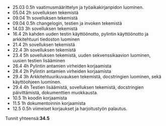 - 25.03 0.5h vaatimusmäärittelyn ja työaikakirjanpidon luominen.
- 05.04 2h sovelluksen tekemistä
- 09.04 1h sovelluksen tekemistä
- 09.04 0.5h changelogin, testien ja invoken tekemistä
- 14.03 3h sovelluksen tekemistä
- 16.4 2h kahden uuden testin käyttöönotto, pylintin käyttöönotto ja arkkitehtuuri tiedoston luominen
- 21.4 2h sovelluksen tekemistä
- 22.4 3h sovelluksen tekemistä
- 23.4 5h sovelluksen tekemistä, uuden sekvenssikaavion luominen, uusien testien lisääminen
- 26.4 4h Pylintin antamien virheiden korjaamista
- 28.4 2h Pylintin antamien virheiden korjaamista
- 29.4 3h Arkkitehtuurikuvauksen tekemistä, docstringien luominen, sekä käyttöohjeen luominen.
- 29.4 4h Testien lisäämistä, sovelluksen tekemistä, docstringien päivittämistä, dokumenttien muokkausta.
- 10.5 1h koodin korjaamista
- 11.5 1h dokumentoinnin korjaamista
- 12.5 0.5h viimeiset korjaukset ja harjoitustyön palautus.

Tunnit yhteensä:**34.5**
